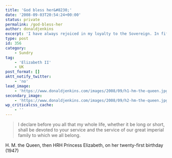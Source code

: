 ```yaml
---
title: 'God bless her&#8230;'
date: '2008-09-03T20:54:24+00:00'
status: private
permalink: /god-bless-her
author: donaldjenkins
excerpt: 'I have always rejoiced in my loyalty to the Sovereign. In fifty-years of service to her peoples, Her Majesty has never once failed to exemplify with dignity, simplicity and good humour all that is best in our institutions and traditions. She is owed, by birthright, our unswerving loyalty, but she has deserved yet more than that: our deepest affection.'
type: post
id: 356
category:
    - Sundry
tag:
    - 'Elizabeth II'
    - UK
post_format: []
aktt_notify_twitter:
    - 'no'
lead_image:
    - 'https://www.donaldjenkins.com/images/2008/09/h1-hm-the-queen.jpg'
secondary_image:
    - 'https://www.donaldjenkins.com/images/2008/09/h2-hm-the-queen.jpg'
wp_criticalcss_cache:
    - ''
---
```

> I declare before you all that my whole life, whether it be long or short, shall be devoted to your service and the service of our great imperial family to which we all belong.

H. M. the Queen, then HRH Princess Elizabeth, on her twenty-first birthday (1947)
